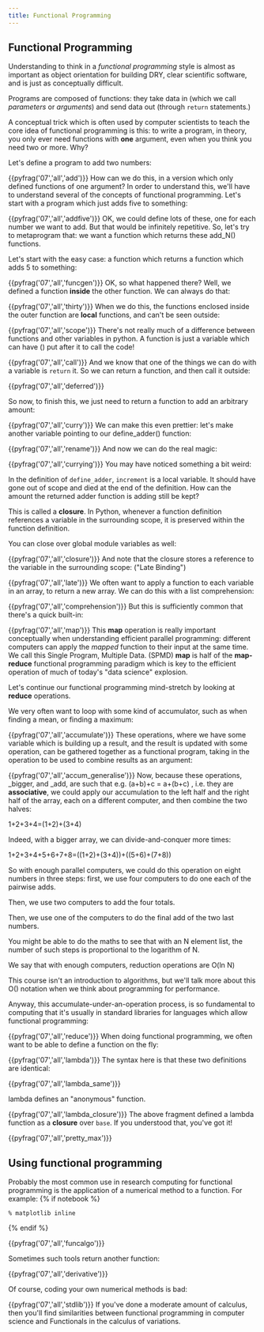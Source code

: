 ```yaml
---
title: Functional Programming
---
```


## Functional Programming

Understanding to think in a *functional programming* style is almost as
important as object orientation for building DRY, clear scientific software,
and is just as conceptually difficult.

Programs are composed of functions: they take data in (which we call
*parameters* or *arguments*) and send data out (through `return` statements.)

A conceptual trick which is often used by computer scientists to teach the core
idea of functional programming is this: to write a program,
in theory, you only ever need functions with **one** argument, even when you think you need two or more. Why?

Let's define a program to add two numbers:

{{pyfrag('07','all','add')}}
How can we do this, in a version which only defined functions of one argument?
In order to understand this, we'll have to understand several of the concepts
of functional programming. Let's start with a program which just adds five to
something:

{{pyfrag('07','all','addfive')}}
OK, we could define lots of these, one for each number we want to add. But that
would be infinitely repetitive. So, let's try to metaprogram that: we want a
function which returns these add_N() functions.

Let's start with the easy case: a function which returns a function which adds 5 to something:

{{pyfrag('07','all','funcgen')}}
OK, so what happened there? Well, we defined a function **inside** the other function. We can always do that:

{{pyfrag('07','all','thirty')}}
When we do this, the functions enclosed inside the outer function are **local** functions, and can't be seen outside:

{{pyfrag('07','all','scope')}}
There's not really much of a difference between functions and other variables
in python. A function is just a variable which can have () put after it to call
the code!

{{pyfrag('07','all','call')}}
And we know that one of the things we can do with a variable is `return` it. So we can return a function, and then call it outside:

{{pyfrag('07','all','deferred')}}

So now, to finish this, we just need to return a function to add an arbitrary amount:

{{pyfrag('07','all','curry')}}
We can make this even prettier: let's make another variable pointing to our define_adder() function:

{{pyfrag('07','all','rename')}}
And now we can do the real magic:

{{pyfrag('07','all','currying')}}
You may have noticed something a bit weird:

In the definition of `define_adder`, `increment` is a local variable. It should have gone out of scope and died at the end of the definition. How can the amount the returned adder function is adding still be kept?

This is called a **closure**. In Python, whenever a function definition references a variable in the surrounding scope, it is preserved within the function definition.

You can close over global module variables as well:

{{pyfrag('07','all','closure')}}
And note that the closure stores a reference to the variable in the surrounding scope: ("Late Binding")

{{pyfrag('07','all','late')}}
We often want to apply a function to each variable in an array, to return a new array. We can do this with a list comprehension:

{{pyfrag('07','all','comprehension')}}
But this is sufficiently common that there's a quick built-in:

{{pyfrag('07','all','map')}}
This **map** operation is really important conceptually when understanding
efficient parallel programming: different computers can apply the *mapped*
function to their input at the same time. We call this Single Program, Multiple
Data. (SPMD) **map** is half of the **map-reduce** functional programming
paradigm which is key to the efficient operation of much of today's "data
science" explosion. 

Let's continue our functional programming mind-stretch by looking at **reduce** operations.

We very often want to loop with some kind of accumulator, such as when finding a mean, or finding a maximum:

{{pyfrag('07','all','accumulate')}}
These operations, where we have some variable which is building up a result,
and the result is updated with some operation, can be gathered together as a
functional program, taking in the operation to be used to combine results as an
argument:

{{pyfrag('07','all','accum_generalise')}}
Now, because these operations, _bigger, and _add, are such that e.g. (a+b)+c = a+(b+c) , i.e. they are **associative**, we could apply our accumulation
to the left half and the right half of the array, each on a different computer, and then combine the two halves:

1+2+3+4=(1+2)+(3+4)

Indeed, with a bigger array, we can divide-and-conquer more times:

1+2+3+4+5+6+7+8=((1+2)+(3+4))+((5+6)+(7+8))

So with enough parallel computers, we could do this operation on eight numbers
in three steps: first, we use four computers to do one  each of the pairwise
adds.

Then, we use two computers to add the four totals.

Then, we use one of the computers to do the final add of the two last numbers.

You might be able to do the maths to see that with an N element list, the
number of such steps is proportional to the logarithm of N.

We say that with enough computers, reduction operations are O(ln N)

This course isn't an introduction to algorithms, but we'll talk more about this
O() notation when we think about programming for performance.

Anyway, this accumulate-under-an-operation process, is so fundamental to
computing that it's usually in standard libraries for languages which allow
functional programming:

{{pyfrag('07','all','reduce')}}
When doing functional programming, we often want to be able to define a function on the fly:

{{pyfrag('07','all','lambda')}}
The syntax here is that these two definitions are identical:

{{pyfrag('07','all','lambda_same')}}

lambda defines an "anonymous" function.

{{pyfrag('07','all','lambda_closure')}}
The above fragment defined a lambda function as a **closure** over `base`. If you understood that, you've got it! 

{{pyfrag('07','all','pretty_max')}}

## Using functional programming

Probably the most common use in research computing for functional programming
is the application of a numerical method to a function. For example:
{% if notebook %}
```
% matplotlib inline
```
{% endif %}

{{pyfrag('07','all','funcalgo')}}

Sometimes such tools return another function:

{{pyfrag('07','all','derivative')}}

Of course, coding your own numerical methods is bad:

{{pyfrag('07','all','stdlib')}}
If you've done a moderate amount of calculus, then you'll find similarities
between functional programming in computer science and Functionals in the
calculus of variations.
